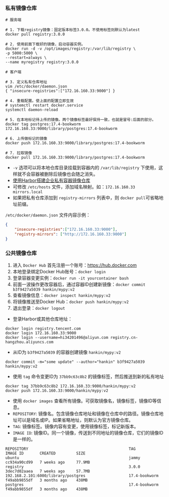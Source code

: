 
### 私有镜像仓库

```
# 服务端

# 1. 下载registry镜像：固定版本标签3.0.0。不使用标签则默认为latest
docker pull registry:3.0.0

# 2. 使用前面下载好的镜像，启动容器实例。
docker run -d -v /opt/images/registry:/var/lib/registry \
-p 5000:5000 \
--restart=always \
--name myregistry registry:3.0.0

# 客户端

# 3. 定义私有仓库地址
vim /etc/docker/daemon.json
{ "insecure-registries":["172.16.160.33:9000"] }

# 4. 重载配置。使上面的配置立即生效
# systemctl restart docker.service
systemctl daemon-reload

# 5. 在本地标记待上传的镜像。两个镜像标签最好保持一致，也就是冒号:后面的部分。
docker tag postgres:17.4-bookworm 172.16.160.33:9000/library/postgres:17.4-bookworm

# 6. 上传做标记的镜像
docker push 172.16.160.33:9000/library/postgres:17.4-bookworm

# 7. 拉取镜像
docker pull 172.16.160.33:9000/library/postgres:17.4-bookworm
```

- `-v` 选项可以将本地仓库目录挂载到容器内的 `/var/lib/registry` 下使用，这样就不会容器被删除后镜像也会随之消失。
- [使用Harbor搭建企业私有容器镜像仓库](harbor/README.md)
- 可修改 `/etc/hosts` 文件，添加域名映射。如：`172.16.160.33 mirrors.local`
- 如果把私有仓库添加到 `registry-mirrors` 列表中，则 `docker pull`可省略地址前缀。

`/etc/docker/daemon.json` 文件内容示例：
```json
{ 
    "insecure-registries":["172.16.160.33:9000"],
    "registry-mirrors": ["http://172.16.160.33:9000"]
}
```

### 公共镜像仓库


1. 进入 `Docker Hub` 首先注册一个账号：https://hub.docker.com
2. 本地登录绑定Docker Hub账号：`docker login`
3. 登录容器变更实例：`docker run -it yourcontainer bash`
4. 前面一波操作更改容器后，通过容器ID创建新镜像：`docker commit b3f9427a5039 hankin/mypy:v2`
5. 查看镜像信息：`docker inspect hankin/mypy:v2`
6. 将镜像推送至Docker Hub：`docker push hankin/mypy:v2`
7. 退出登录：`docker logout`


- 登录Harbor或其他仓库地址：

```
docker login registry.tencent.com
docker login 172.16.160.33:9000
docker login --username=hi34201496@aliyun.com registry.cn-hangzhou.aliyuncs.com
```

- 从ID为 `b3f9427a5039` 的容器创建镜像 `hankin/mypy:v2`

```
docker commit -m="some update" --author="hankin" b3f9427a5039 hankin/mypy:v2
```

- 使用 `tag` 命令变更ID为 `37bb9c63c8b2` 的镜像标签，然后推送到新的私有地址

```
docker tag 37bb9c63c8b2 172.16.160.33:9000/hankin/mypy:v2
docker push 172.16.160.33:9000/hankin/mypy:v2
```

- 使用 `docker images` 查看所有镜像。可获取镜像名，镜像标签，镜像ID等信息。
- `REPOSITORY`: 镜像名。包含镜像仓库地址和镜像在仓库中的路径。镜像仓库地址可以是域名或IP。如果省略地址，则默认为官方镜像仓库。
- `TAG`: 镜像标签。镜像内容有变更，使用镜像标签，标记新版本。
- `IMAGE ID`: 镜像ID。同一个镜像，传送到不同地址的镜像仓库，它们的镜像ID是一样的。

```
REPOSITORY                                            TAG             IMAGE ID       CREATED         SIZE
ubuntu                                                jammy           cc934a90cd99   7 weeks ago     77.9MB
registry                                              3.0.0           3dec7d02aaea   7 weeks ago     57.7MB
192.168.2.101:6000/library/postgres                   17.4-bookworm   f49abb9855df   3 months ago    438MB
postgres                                              17.4-bookworm   f49abb9855df   3 months ago    438MB
```
